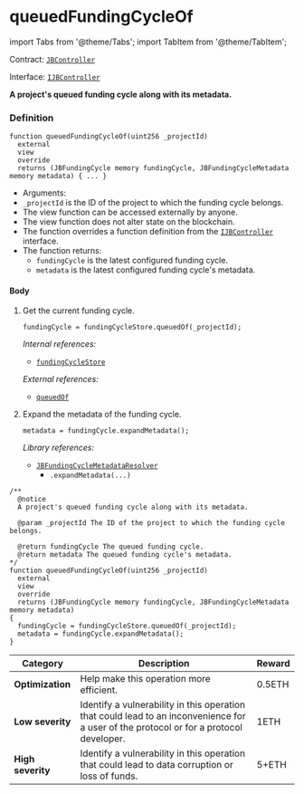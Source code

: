 # queuedFundingCycleOf

import Tabs from '@theme/Tabs';
import TabItem from '@theme/TabItem';

Contract: [`JBController`](/api/contracts/or-controllers/jbcontroller/README.md)​‌

Interface: [`IJBController`](/api/interfaces/ijbcontroller.md)

<Tabs>
<TabItem value="Step by step" label="Step by step">

**A project's queued funding cycle along with its metadata.**


### Definition

```
function queuedFundingCycleOf(uint256 _projectId)
  external
  view
  override
  returns (JBFundingCycle memory fundingCycle, JBFundingCycleMetadata memory metadata) { ... }
```

* Arguments:
* `_projectId` is the ID of the project to which the funding cycle belongs.
* The view function can be accessed externally by anyone.
* The view function does not alter state on the blockchain.
* The function overrides a function definition from the [`IJBController`](/api/interfaces/ijbcontroller.md) interface.
* The function returns:
  * `fundingCycle` is the latest configured funding cycle.
  * `metadata` is the latest configured funding cycle's metadata.

#### Body

1.  Get the current funding cycle.

    ```
    fundingCycle = fundingCycleStore.queuedOf(_projectId);
    ```

    _Internal references:_

    * [`fundingCycleStore`](/api/contracts/or-controllers/jbcontroller/properties/fundingcyclestore.md)

    _External references:_

    * [`queuedOf`](/api/contracts/jbfundingcyclestore/read/queuedof.md)
2.  Expand the metadata of the funding cycle.

    ```
    metadata = fundingCycle.expandMetadata();
    ```

    _Library references:_

    * [`JBFundingCycleMetadataResolver`](/api/libraries/jbfundingcyclemetadataresolver.md)<br/>
      * `.expandMetadata(...)`
      
</TabItem>

<TabItem value="Code" label="Code">

```
/** 
  @notice
  A project's queued funding cycle along with its metadata.

  @param _projectId The ID of the project to which the funding cycle belongs.

  @return fundingCycle The queued funding cycle.
  @return metadata The queued funding cycle's metadata.
*/
function queuedFundingCycleOf(uint256 _projectId)
  external
  view
  override
  returns (JBFundingCycle memory fundingCycle, JBFundingCycleMetadata memory metadata)
{
  fundingCycle = fundingCycleStore.queuedOf(_projectId);
  metadata = fundingCycle.expandMetadata();
}
```

</TabItem>

<TabItem value="Bug bounty" label="Bug bounty">

| Category          | Description                                                                                                                            | Reward |
| ----------------- | -------------------------------------------------------------------------------------------------------------------------------------- | ------ |
| **Optimization**  | Help make this operation more efficient.                                                                                               | 0.5ETH |
| **Low severity**  | Identify a vulnerability in this operation that could lead to an inconvenience for a user of the protocol or for a protocol developer. | 1ETH   |
| **High severity** | Identify a vulnerability in this operation that could lead to data corruption or loss of funds.                                        | 5+ETH  |

</TabItem>
</Tabs>
